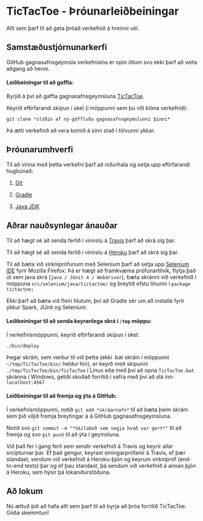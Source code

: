 # TicTacToe - Þróunarleiðbeiningar

Allt sem þarf til að geta þróað verkefnið á hreinni vél.

## Samstæðustjórnunarkerfi

GitHub gagnasafnsgeymsla verkefnisins er opin öllum svo ekki þarf að veita aðgang að henni.

#### Leiðbeiningar til að gaffla:

Byrjið á því að gaffla gagnasafnsgeymsluna [TicTacToe](https://github.com/NerdirMedSkapgerdir/TicTacToe).

Keyrið eftirfarandi skipun í skel (í möppunni sem þú vilt klóna verkefnið):

`git clone *slóðin af ný-göffluðu gagnasafnsgeymslunni þinni*`

Þá ætti verkefnið að vera komið á sinn stað í tölvunni ykkar.

## Þróunarumhverfi

Til að vinna með þetta verkefni þarf að niðurhala og setja upp eftirfarandi hugbúnað:

1. [Git](https://help.github.com/articles/set-up-git/)

2. [Gradle](http://www.gradle.org/installation)

3. [Java JDK](http://docs.oracle.com/javase/7/docs/webnotes/install/)

## Aðrar nauðsynlegar ánauðar

Til að hægt sé að senda ferlið í vinnslu á [Travis](https://travis-ci.org/) þarf að skrá sig þar.

Til að hægt sé að senda ferlið í vinnslu á [Heroku](https://signup.heroku.com/identity) þarf að skrá sig þar.

Til að bæta við virkniprófunum með Selenium þarf að setja upp [Selenium IDE](http://www.seleniumhq.org/download/) fyrir Mozilla Firefox. Þá er hægt að framkvæma prófunartilvik, flytja það út sem java skrá (`java / JUnit 4 / Webdriver`), bæta skránni við verkefnið í möppuna `src/selenium/java/tictactoe/` og breytið efstu línunni í `package tictactoe;`

Ekki þarf að bæta við fleiri hlutum, því að Gradle sér um að installa fyrir ykkur Spark, JUnit og Selenium.

#### Leiðbeiningar til að senda keyranlega skrá í `/tmp` möppu:

Í verkefnismöppunni, keyrið eftirfarandi skipun í skel:

`./bin/deploy`

Þegar skráin, sem verður til við þetta (ekki .bat skráin í möppunni `~/tmp/TicTacToe/bin/` heldur hin), er keyrð með skipunni `./tmp/TicTacToe/bin/TicTacToe` í Linux eða með því að opna `TicTacToe.bat` skránna í Windows, getiði skoðað forritið í vafra með því að slá inn: `localhost:4567`

#### Leiðbeiningar til að fremja og ýta á GitHub:

Í verkefnismöppunni, notið `git add *skráarnafn*` til að bæta þeim skrám sem þið viljið fremja breytingar á á GitHub gagnasafnsgeymsluna.

Notið svo `git commit -m "*Skilaboð sem segja hvað var gert*"` til að fremja og svo `git push` til að ýta í geymsluna.

Við það fer í gang ferli sem sendir verkefnið á Travis og keyrir allar srcipturnar þar. Ef það gengur, keyrast einingarprófanir á Travis, ef þær standast, sendum við verkefnið á Heroku-þjón og keyrum virknipróf (end-to-end tests) þar og ef þau standast, þá sendum við verkefnið á annan þjón á Heroku, sem hýsir þá lokaniðurstöðuna.

## Að lokum

Nú ættuð þið að hafa allt sem þarf til að byrja að þróa forritið TicTacToe. Góða skemmtun!
